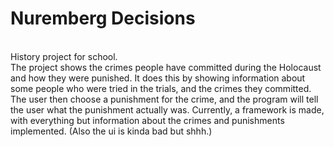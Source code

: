 # Nuremberg Decisions
\
History project for school. \
The project shows the crimes people have committed during the Holocaust and how they were punished.
It does this by showing information about some people who were tried in the trials, and the crimes they committed. 
The user then choose a punishment for the crime, and the program will tell the user what the punishment actually was.
Currently, a framework is made, with everything but information about the crimes and punishments implemented. (Also the ui is kinda bad but shhh.)

